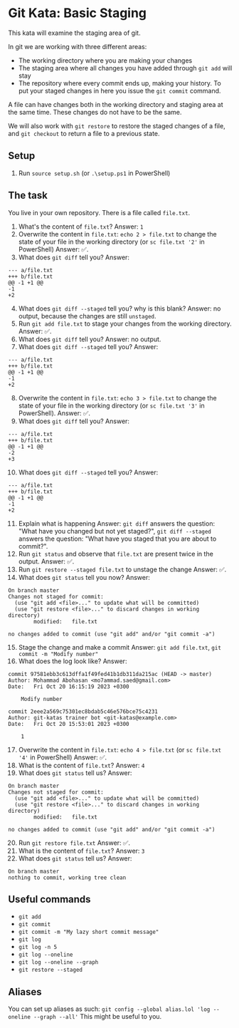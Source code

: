 # Git Kata: Basic Staging

This kata will examine the staging area of git.

In git we are working with three different areas:

* The working directory where you are making your changes
* The staging area where all changes you have added through `git add` will stay
* The repository where every commit ends up, making your history. To put your staged changes in here you issue the `git commit` command.

A file can have changes both in the working directory and staging area at the same time.
These changes do not have to be the same.

We will also work with `git restore` to restore the staged changes of a file, and `git checkout` to return a file to a previous state.

## Setup

1. Run `source setup.sh` (or `.\setup.ps1` in PowerShell)

## The task

You live in your own repository. There is a file called `file.txt`.

1. What's the content of `file.txt`?
Answer:
`1`
2. Overwrite the content in `file.txt`: `echo 2 > file.txt` to change the state of your file in the working directory (or `sc file.txt '2'` in PowerShell)
Answer:
✅.
3. What does `git diff` tell you?
Answer:
```
--- a/file.txt
+++ b/file.txt
@@ -1 +1 @@
-1
+2
```
4. What does `git diff --staged` tell you? why is this blank?
Answer:
no output, because the changes are still `unstaged`.
5. Run `git add file.txt` to stage your changes from the working directory.
Answer:
✅.
6. What does `git diff` tell you?
Answer:
no output.
7. What does `git diff --staged` tell you?
Answer:
```
--- a/file.txt
+++ b/file.txt
@@ -1 +1 @@
-1
+2
```
8. Overwrite the content in `file.txt`: `echo 3 > file.txt` to change the state of your file in the working directory (or `sc file.txt '3'` in PowerShell).
Answer:
✅.
9. What does `git diff` tell you?
Answer:
```
--- a/file.txt
+++ b/file.txt
@@ -1 +1 @@
-2
+3
```
10. What does `git diff --staged` tell you?
Answer:
```
--- a/file.txt
+++ b/file.txt
@@ -1 +1 @@
-1
+2
```
11. Explain what is happening
Answer:
`git diff` answers the question: "What have you changed but not yet staged?",
`git diff --staged` answers the question: "What have you staged that you are about to commit?".
12. Run `git status` and observe that `file.txt` are present twice in the output.
Answer:
✅.
13. Run `git restore --staged file.txt` to unstage the change
Answer:
✅.
14. What does `git status` tell you now?
Answer:
```
On branch master
Changes not staged for commit:
  (use "git add <file>..." to update what will be committed)
  (use "git restore <file>..." to discard changes in working directory)
        modified:   file.txt

no changes added to commit (use "git add" and/or "git commit -a")
```
15. Stage the change and make a commit
Answer:
`git add file.txt`, `git commit -m "Modify number"`
16. What does the log look like?
Answer:
```
commit 97581ebb3c613dffa1f49fed41b1db311da215ac (HEAD -> master)
Author: Mohammad Abohasan <mo7ammad.saed@gmail.com>
Date:   Fri Oct 20 16:15:19 2023 +0300

    Modify number

commit 2eee2a569c75301ec8bdab5c46e576bce75c4231
Author: git-katas trainer bot <git-katas@example.com>
Date:   Fri Oct 20 15:53:01 2023 +0300

    1
```
17. Overwrite the content in `file.txt`: `echo 4 > file.txt` (or `sc file.txt '4'` in PowerShell)
Answer:
✅.
18. What is the content of `file.txt`?
Answer:
`4`
19. What does `git status` tell us?
Answer:
```
On branch master
Changes not staged for commit:
  (use "git add <file>..." to update what will be committed)
  (use "git restore <file>..." to discard changes in working directory)
        modified:   file.txt

no changes added to commit (use "git add" and/or "git commit -a")
```
20. Run `git restore file.txt`
Answer:
✅.
21. What is the content of `file.txt`?
Answer:
`3`
22. What does `git status` tell us?
Answer:
```
On branch master
nothing to commit, working tree clean
```

## Useful commands

- `git add`
- `git commit`
- `git commit -m "My lazy short commit message"`
- `git log`
- `git log -n 5`
- `git log --oneline`
- `git log --oneline --graph`
- `git restore --staged`

## Aliases

You can set up aliases as such:
`git config --global alias.lol 'log --oneline --graph --all'`
This might be useful to you.
